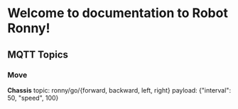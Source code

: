 # Welcome to documentation to Robot Ronny!

## MQTT Topics
### Move
**Chassis**
topic: ronny/go/{forward, backward, left, right}
payload: {"interval": 50, "speed", 100}
